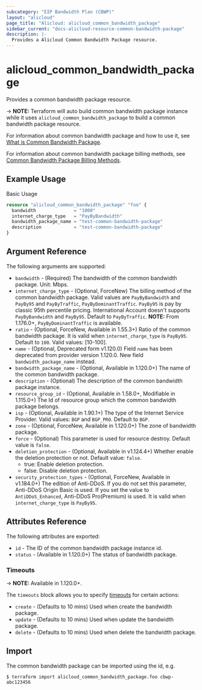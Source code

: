 ```yaml
---
subcategory: "EIP Bandwidth Plan (CBWP)"
layout: "alicloud"
page_title: "Alicloud: alicloud_common_bandwidth_package"
sidebar_current: "docs-alicloud-resource-common-bandwidth-package"
description: |-
  Provides a Alicloud Common Bandwidth Package resource.
---
```


# alicloud\_common_bandwidth_package

Provides a common bandwidth package resource.

-> **NOTE:** Terraform will auto build common bandwidth package instance while it uses `alicloud_common_bandwidth_package` to build a common bandwidth package resource.

For information about common bandwidth package and how to use it, see [What is Common Bandwidth Package](https://www.alibabacloud.com/help/product/55092.htm).

For information about common bandwidth package billing methods, see [Common Bandwidth Package Billing Methods](https://www.alibabacloud.com/help/doc-detail/67459.html).

## Example Usage

Basic Usage

```terraform
resource "alicloud_common_bandwidth_package" "foo" {
  bandwidth              = "1000"
  internet_charge_type   = "PayByBandwidth"
  bandwidth_package_name = "test-common-bandwidth-package"
  description            = "test-common-bandwidth-package"
}
```
## Argument Reference

The following arguments are supported:

* `bandwidth` - (Required) The bandwidth of the common bandwidth package. Unit: Mbps.
* `internet_charge_type` - (Optional, ForceNew) The billing method of the common bandwidth package. Valid values are `PayByBandwidth` and `PayBy95` and `PayByTraffic`, `PayByDominantTraffic`. `PayBy95` is pay by classic 95th percentile pricing. International Account doesn't supports `PayByBandwidth` and `PayBy95`. Default to `PayByTraffic`. **NOTE:** From 1.176.0+, `PayByDominantTraffic` is available. 
* `ratio` - (Optional, ForceNew, Available in 1.55.3+) Ratio of the common bandwidth package. It is valid when `internet_charge_type` is `PayBy95`. Default to `100`. Valid values: [10-100].
* `name` - (Optional, Deprecated form v1.120.0) Field `name` has been deprecated from provider version 1.120.0. New field `bandwidth_package_name` instead.
* `bandwidth_package_name` - (Optional, Available in 1.120.0+) The name of the common bandwidth package.
* `description` - (Optional) The description of the common bandwidth package instance.
* `resource_group_id` - (Optional, Available in 1.58.0+, Modifiable in 1.115.0+) The Id of resource group which the common bandwidth package belongs.
* `isp` - (Optional, Available in 1.90.1+) The type of the Internet Service Provider. Valid values: `BGP` and `BGP_PRO`. Default to `BGP`.
* `zone` - (Optional, ForceNew, Available in 1.120.0+) The zone of bandwidth package.
* `force` - (Optional) This parameter is used for resource destroy. Default value is `false`.
* `deletion_protection` - (Optional, Available in v1.124.4+) Whether enable the deletion protection or not. Default value: `false`.
  - true: Enable deletion protection.
  - false: Disable deletion protection.
* `security_protection_types` - (Optional, ForceNew, Available in v1.184.0+) The edition of Anti-DDoS. If you do not set this parameter, Anti-DDoS Origin Basic is used. If you set the value to `AntiDDoS_Enhanced`, Anti-DDoS Pro(Premium) is used. It is valid when `internet_charge_type` is `PayBy95`.

## Attributes Reference

The following attributes are exported:

* `id` - The ID of the common bandwidth package instance id.
* `status` - (Available in 1.120.0+) The status of bandwidth package.

### Timeouts

-> **NOTE:** Available in 1.120.0+.

The `timeouts` block allows you to specify [timeouts](https://www.terraform.io/docs/configuration-0-11/resources.html#timeouts) for certain actions:

* `create` - (Defaults to 10 mins) Used when create the bandwidth package.
* `update` - (Defaults to 10 mins) Used when update the bandwidth package.
* `delete` - (Defaults to 10 mins) Used when delete the bandwidth package.

## Import

The common bandwidth package can be imported using the id, e.g.

```shell
$ terraform import alicloud_common_bandwidth_package.foo cbwp-abc123456
```
